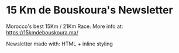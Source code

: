 # 15 Km de Bouskoura's Newsletter
Morocco's best 15Km / 21Km Race.
More info at: https://15kmdebouskoura.ma/

Newsletter made with: HTML + inline styling
